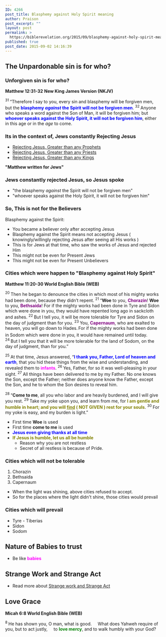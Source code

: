 ```yaml
---
ID: 4266
post_title: Blasphemy against Holy Spirit meaning
author: Praison
post_excerpt: ""
layout: post
permalink: >
  https://biblerevelation.org/2015/09/blasphemy-against-holy-spirit-meaning/
published: true
post_date: 2015-09-02 14:16:39
---
```

<h2><strong>The Unpardonable sin is for who?</strong></h2>
<h3><strong>Unforgiven sin is for who?</strong></h3>
<strong>Matthew 12:31-32</strong>
<strong> New King James Version (NKJV)</strong>

<span class="text Matt-12-31"><sup class="versenum">31 </sup><span class="woj">“Therefore I say to you, every sin and blasphemy will be forgiven men, but the <span style="color: #0000ff;"><strong>blasphemy <i>against</i> the Spirit will not be forgiven men</strong></span>.</span> </span><span id="en-NKJV-23522" class="text Matt-12-32"><sup class="versenum">32 </sup><span class="woj">Anyone who speaks a word against the Son of Man, it will be forgiven him; but <span style="color: #0000ff;"><strong>whoever speaks against the Holy Spirit, it will not be forgiven him</strong></span>, either in this age or in the <i>age</i> to come.</span></span>
<h3><strong>Its in the context of, Jews constantly Rejecting Jesus</strong></h3>
<ul>
	<li><a href="http://biblerevelation.org/2015/09/02/greater-than-jonah/">Rejecting Jesus, Greater than any Prophets</a></li>
	<li><a href="http://biblerevelation.org/2015/09/02/greater-than-any-priests/">Rejecting Jesus, Greater than any Priests</a></li>
	<li><a href="http://biblerevelation.org/2015/09/02/greater-than-solomon/">Rejecting Jesus, Greater than any Kings</a></li>
</ul>
<strong>"Matthew written for Jews"</strong>
<h3><strong>Jews constantly rejected Jesus, so Jesus spoke</strong></h3>
<ul>
	<li>"the blasphemy <i>against</i> the Spirit will not be forgiven men"</li>
	<li>"whoever speaks against the Holy Spirit, it will not be forgiven him"</li>
</ul>
<h3><strong>So, This is not for the Believers</strong></h3>
Blasphemy against the Spirit:
<ul>
	<li>You became a believer only after accepting Jesus</li>
	<li>Blasphemy against the Spirit means not accepting Jesus ( knowingly/willingly rejecting Jesus after seeing all His works )</li>
	<li>This is for Jews at that time, who saw the works of Jesus and rejected Him</li>
	<li>This might not be even for Present Jews</li>
	<li>This might not be even for Present Unbelievers</li>
</ul>
<h3><strong>Cities which were happen to "Blasphemy against Holy Spirit"</strong></h3>
<strong><span class="passage-display-bcv">Matthew 11:20-30
</span><span class="passage-display-version">World English Bible (WEB)</span></strong>

<span id="en-WEB-23480" class="text Matt-11-20"><sup class="versenum">20 </sup>Then he began to denounce the cities in which most of his mighty works had been done, because they didn’t repent. </span><span id="en-WEB-23481" class="text Matt-11-21"><sup class="versenum">21 </sup><span class="woj">“<strong>Woe</strong> to you, <span style="color: #800080;"><strong>Chorazin</strong></span>! <strong>Woe</strong> to you, <span style="color: #800080;"><strong>Bethsaida</strong></span>! For if the mighty works had been done in Tyre and Sidon which were done in you, they would have repented long ago in sackcloth and ashes.</span> </span><span id="en-WEB-23482" class="text Matt-11-22"><sup class="versenum">22 </sup><span class="woj">But I tell you, it will be more tolerable for Tyre and Sidon on the day of judgment than for you.</span> </span><span id="en-WEB-23483" class="text Matt-11-23"><sup class="versenum">23 </sup><span class="woj">You, <span style="color: #800080;"><strong>Capernaum</strong></span>, who are exalted to heaven, you will go down to Hades.<span style="font-size: xx-small;"><span style="line-height: 22px;"> </span></span></span><span class="woj">For if the mighty works had been done in Sodom which were done in you, it would have remained until today.</span> </span><span id="en-WEB-23484" class="text Matt-11-24"><sup class="versenum">24 </sup><span class="woj">But I tell you that it will be more tolerable for the land of Sodom, on the day of judgment, than for you.”</span></span>

<span class="text Matt-11-25"><sup class="versenum">25 </sup>At that time, Jesus answered, <span class="woj">“<span style="color: #0000ff;"><strong>I thank you, Father, Lord of heaven and earth</strong></span>, that you hid these things from the wise and understanding, and revealed them to <span style="color: #ff00ff;"><strong>infants</strong></span>. </span></span><span id="en-WEB-23486" class="text Matt-11-26"><sup class="versenum">26 </sup><span class="woj">Yes, Father, for so it was well-pleasing in your sight.</span> </span><span id="en-WEB-23487" class="text Matt-11-27"><sup class="versenum">27 </sup><span class="woj">All things have been delivered to me by my Father. No one knows the Son, except the Father; neither does anyone know the Father, except the Son, and he to whom the Son desires to reveal him.</span></span>

<span id="en-WEB-23488" class="text Matt-11-28"><sup class="versenum">28 </sup><span class="woj">“<strong>Come to me</strong>, all you who labor and are heavily burdened, and I will give you rest.</span> </span><span id="en-WEB-23489" class="text Matt-11-29"><sup class="versenum">29 </sup><span class="woj">Take my yoke upon you, and learn from me, for <span style="color: #808000;"><strong>I am gentle and humble in heart; and you will <span style="text-decoration: underline;">find</span> ( NOT GIVEN ) rest for your souls</strong></span>.</span> </span><span id="en-WEB-23490" class="text Matt-11-30"><sup class="versenum">30 </sup><span class="woj">For my yoke is easy, and my burden is light.”</span></span>
<ul>
	<li>First time <strong>Woe</strong> is used</li>
	<li>First time <strong>come to me</strong> is used</li>
	<li><span style="color: #0000ff;"><strong>Jesus even giving thanks at all time</strong></span></li>
	<li><strong><span style="color: #808000;">If Jesus is humble, let us all be humble </span></strong>
<ul>
	<li>Reason why you are not restless</li>
	<li>Secret of all restless is because of Pride.</li>
</ul>
</li>
</ul>
<h3><strong>Cities which will not be tolerable</strong></h3>
<ol>
	<li>Chorazin</li>
	<li>Bethsaida</li>
	<li>Capernaum</li>
</ol>
<ul>
	<li>When the light was shining, above cities refused to accept.</li>
	<li>So for the places where the light didn't shine, those cities would prevail</li>
</ul>
<h3><strong>Cities which will prevail</strong></h3>
<ul>
	<li>Tyre - Tiberias</li>
	<li>Sidon</li>
	<li>Sodom</li>
</ul>
<h2 class="line"><strong>Nature of Babies to trust</strong></h2>
<ul>
	<li>Be like <span style="color: #ff00ff;"><strong>babies </strong></span></li>
</ul>
<h2><strong>Strange Work and Strange Act</strong></h2>
<ul>
	<li>Read more about <a title="Strange Work and Strange Act" href="https://biblerevelation.org/2015/09/02/strange-work-and-strange-act/">Strange work and Strange Act</a></li>
</ul>
<h2><strong>Love Grace</strong></h2>
<strong><span class="passage-display-bcv">Micah 6:8
</span><span class="passage-display-version">World English Bible (WEB)</span></strong>
<div class="poetry">
<p class="line"><span id="en-WEB-22657" class="text Mic-6-8"><sup class="versenum">8 </sup>He has shown you, O man, what is good.</span>
<span class="indent-1"><span class="indent-1-breaks">    </span><span class="text Mic-6-8">What does Yahweh require of you, but to act justly,</span></span>
<span class="indent-1"><span class="indent-1-breaks">    </span><span class="text Mic-6-8">to <span style="color: #008000;"><strong>love mercy</strong></span>, and to walk humbly with your God?</span></span></p>

</div>
